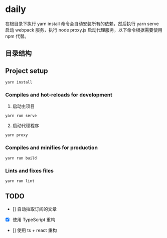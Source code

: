 # daily

在根目录下执行 yarn install 命令会自动安装所有的依赖，然后执行 yarn serve 启动 webpack 服务，执行 node proxy.js 启动代理服务，以下命令根据需要使用 npm 代替。

## 目录结构

## Project setup

```
yarn install
```

### Compiles and hot-reloads for development

1. 启动主项目
```
yarn run serve
```

2. 启动代理程序
```
yarn proxy
```

### Compiles and minifies for production

```
yarn run build
```

### Lints and fixes files

```
yarn run lint
```

## TODO 

- [] 自动拉取订阅的文章
- [x] 使用 TypeScript 重构
- [] 使用 ts + react 重构
